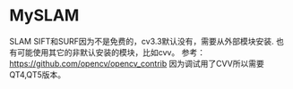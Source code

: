 # MySLAM
SLAM
SIFT和SURF因为不是免费的，cv3.3默认没有，需要从外部模块安装.
也有可能使用其它的非默认安装的模块，比如cvv。
参考：
https://github.com/opencv/opencv_contrib
因为调试用了CVV所以需要QT4,QT5版本。